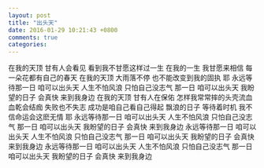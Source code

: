 ```yaml
---
layout: post
title: "出头天"
date: 2016-01-29 10:21:43 +0800
comments: true
categories: 
---
```

在我的天顶 甘有人会看见
看到我不甘愿这样过一生
在我的一生 我甘愿来相信
每一朵花都有自己的春天
在我的天顶 大雨落不停
也不能改变到我的固执 耶
永远等待那一日 咱可以出头天
人生不怕风浪 只怕自己没志气
那一日 咱可以出头天
我盼望的日子 会真快 来到我身边
在我的天顶 甘有人在保佑
怎样我常常摔的头壳流血
血乾会结痂 失败也不失志
成功是咱自己看自己得起
飘浪的日子 等待着时机
我不信命运会这麽无情 耶
永远等待那一日 咱可以出头天
人生不怕风浪 只怕自己没志气
那一日 咱可以出头天
我盼望的日子 会真快 来到我身边
永远等待那一日 咱可以出头天
人生不怕风浪 只怕自己没志气
那一日 咱可以出头天
我盼望的日子 会真快 来到我身边
永远等待那一日 咱可以出头天
人生不怕风浪 只怕自己没志气
那一日 咱可以出头天
我盼望的日子 会真快 来到我身边